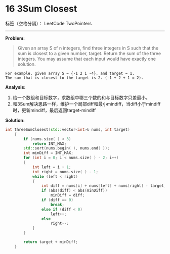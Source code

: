 ﻿# 16 3Sum Closest

标签（空格分隔）： LeetCode TwoPointers

---

**Problem:**
>   Given an array S of n integers, find three integers in S such that the sum is closest to a given number, target. Return the sum of the three integers. You may assume that each input would have exactly one solution.
>
    For example, given array S = {-1 2 1 -4}, and target = 1.
    The sum that is closest to the target is 2. (-1 + 2 + 1 = 2).


**Analysis:**

 1. 给一个数组和目标数字，求数组中哪三个数的和与目标数字只差最小。
 2. 和3Sum解决思路一样，维护一个局部diff和最小mindiff，当diff小于mindiff时，更新mindiff，最后返回target-mindiff

**Solution:**
```cpp
int threeSumClosest(std::vector<int>& nums, int target)
	{
		if (nums.size( ) < 3)
			return INT_MAX;
		std::sort(nums.begin( ), nums.end( ));
		int minDiff = INT_MAX;
		for (int i = 0; i < nums.size( ) - 2; i++)
		{
			int left = i + 1;
			int right = nums.size( ) - 1;
			while (left < right)
			{
				int diff = nums[i] + nums[left] + nums[right] - target;
				if (abs(diff) < abs(minDiff))
					minDiff = diff;
				if (diff == 0)
					break;
				else if (diff < 0)
					left++;
				else
					right--;
			}
		}

		return target + minDiff;
	}
```
 
